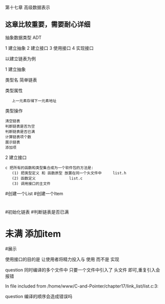 第十七章 高级数据表示

这章比较重要，需要耐心详细
----------------------------------------------

抽象数据类型  ADT

1 建立抽象
2 建立接口
3 使用接口
4 实现接口

以建立链表为例

1 建立抽象

类型名        简单链表

类型属性

       上一元素存储下一元素地址

类型操作

    清空链表
    判断链表是否为空
    判断链表是否已满
    计算链表项个数
    展示链表
    添加项

2 建立接口

    c 把所有的函数和类型集合成为一个软件包的方法是:
       (1) 把类型定义 和 函数原型 放置在同一个头文件中     list.h
       (2) 函数定义               list.c
       (3) 调用接口的主文件


#创建一个List
#创建一个Item
#
#初始化链表
#判断链表是否已满
#    未满 添加item
#展示



使用接口的目的是 让使用者将精力投入与 使用 而不是 实现


question 同时编译的多个文件中 只要一个文件中引入了 头文件 即可,重复引入会报错

In file included from /home/www/C-and-Pointer/chapter17/link_list/list.c:3:


question 编译的顺序会造成错误吗